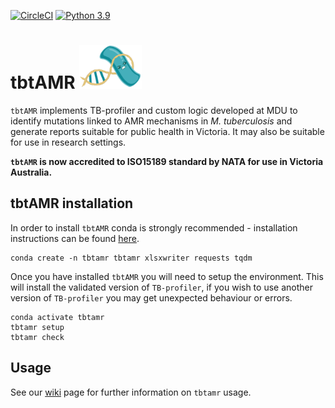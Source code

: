 [![CircleCI](https://dl.circleci.com/status-badge/img/gh/MDU-PHL/tbtamr/tree/master.svg?style=svg)](https://dl.circleci.com/status-badge/redirect/gh/MDU-PHL/tbtamr/tree/master)
[![Python 3.9](https://img.shields.io/badge/python-3.8-blue.svg)](https://www.python.org/downloads/release/python-390/)


# tbtAMR  <img src="https://github.com/MDU-PHL/tbtamr/blob/master/tbtamr_logo_transparent.png" width="100" height="70">

`tbtAMR` implements TB-profiler and custom logic developed at MDU to identify mutations linked to AMR mechanisms in _M. tuberculosis_ and generate reports suitable for public health in Victoria. It may also be suitable for use in research settings.

**`tbtAMR` is now accredited to ISO15189 standard by NATA for use in Victoria Australia.** 


## tbtAMR installation

In order to install `tbtAMR` conda is strongly recommended - installation instructions can be found [here](https://docs.conda.io/projects/conda/en/latest/user-guide/install/index.html). 

```
conda create -n tbtamr tbtamr xlsxwriter requests tqdm
```

Once you have installed `tbtAMR` you will need to setup the environment. This will install the validated version of `TB-profiler`, if you wish to use another version of `TB-profiler` you may get unexpected behaviour or errors.

```
conda activate tbtamr
tbtamr setup
tbtamr check
```

## Usage

See our [wiki](https://github.com/MDU-PHL/tbtamr/wiki) page for further information on `tbtamr` usage.
